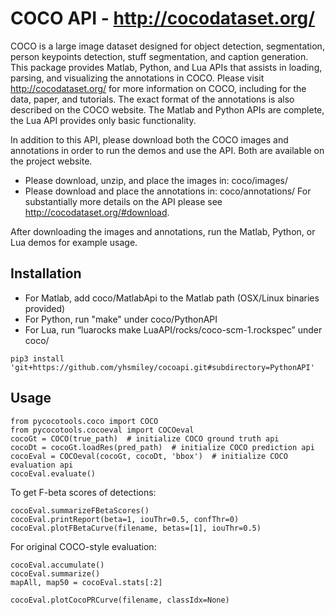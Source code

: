 # COCO API - http://cocodataset.org/

COCO is a large image dataset designed for object detection, segmentation, person keypoints detection, stuff segmentation, and caption generation. This package provides Matlab, Python, and Lua APIs that assists in loading, parsing, and visualizing the annotations in COCO. Please visit http://cocodataset.org/ for more information on COCO, including for the data, paper, and tutorials. The exact format of the annotations is also described on the COCO website. The Matlab and Python APIs are complete, the Lua API provides only basic functionality.

In addition to this API, please download both the COCO images and annotations in order to run the demos and use the API. Both are available on the project website.
- Please download, unzip, and place the images in: coco/images/
- Please download and place the annotations in: coco/annotations/
For substantially more details on the API please see http://cocodataset.org/#download.

After downloading the images and annotations, run the Matlab, Python, or Lua demos for example usage.

## Installation

- For Matlab, add coco/MatlabApi to the Matlab path (OSX/Linux binaries provided)
- For Python, run "make" under coco/PythonAPI
- For Lua, run “luarocks make LuaAPI/rocks/coco-scm-1.rockspec” under coco/

```
pip3 install 'git+https://github.com/yhsmiley/cocoapi.git#subdirectory=PythonAPI'
```

## Usage

```
from pycocotools.coco import COCO
from pycocotools.cocoeval import COCOeval
cocoGt = COCO(true_path)  # initialize COCO ground truth api
cocoDt = cocoGt.loadRes(pred_path)  # initialize COCO prediction api
cocoEval = COCOeval(cocoGt, cocoDt, 'bbox')  # initialize COCO evaluation api
cocoEval.evaluate()
```

To get F-beta scores of detections:
```
cocoEval.summarizeFBetaScores()
cocoEval.printReport(beta=1, iouThr=0.5, confThr=0)
cocoEval.plotFBetaCurve(filename, betas=[1], iouThr=0.5)
```

For original COCO-style evaluation:
```
cocoEval.accumulate()
cocoEval.summarize()
mapAll, map50 = cocoEval.stats[:2]

cocoEval.plotCocoPRCurve(filename, classIdx=None)
```
